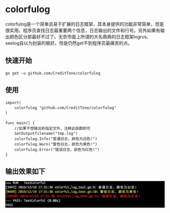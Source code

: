 # colorfulog


colorfulog是一个简单且易于扩展的日志框架，其本身提供的功能非常简单，但是很实用。程序员查找日志最重要两个信息，日志输出的文件和行号。另外如果有输出颜色区分那最好不过了。无奈市面上所谓的大名鼎鼎的日志框架logrus、seelog自以为封装的极好。但是仍然get不到程序员最痛苦的点。

## 快速开始

	go get -u github.com/CreditTone/colorfulog

## 使用
```golang
import(
	colorfulog "github.com/CreditTone/colorfulog"
)

func main() {
    //如果不想输出到指定文件，注释此函数即可
	SetOutputfilename("tmp.log")
	colorfulog.Info("普通日志，颜色为白色!")
	colorfulog.Warn("警告日志，颜色为黄色!")
	colorfulog.Error("错误日志，颜色为红色!")
}
```

## 输出效果如下
![测试效果图](https://raw.githubusercontent.com/CreditTone/staticfiles/master/1576747983685.jpg "测试效果图")
